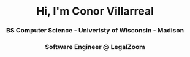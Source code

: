 <h1 align="center">Hi, I'm Conor Villarreal</h1>
<h3 align="center">BS Computer Science - Univeristy of Wisconsin - Madison</h3>
<h3 align="center">Software Engineer @ LegalZoom</h3>

